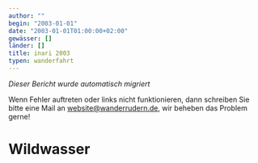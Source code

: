 ```yaml
---
author: ""
begin: "2003-01-01"
date: "2003-01-01T01:00:00+02:00"
gewässer: []
länder: []
title: inari 2003
typen: wanderfahrt
---
```



*Dieser Bericht wurde automatisch migriert*

Wenn Fehler auftreten oder links nicht funktionieren, dann schreiben Sie bitte eine Mail an website@wanderrudern.de, wir beheben das Problem gerne!



# Wildwasser


